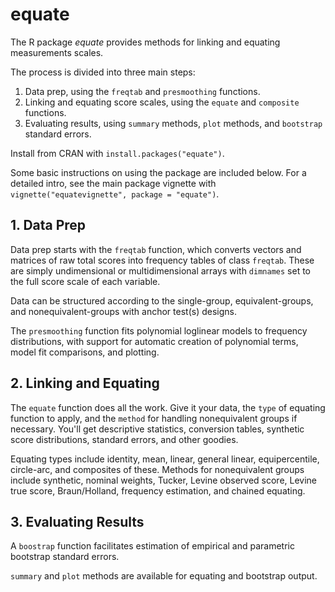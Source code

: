 # equate
The R package *equate* provides methods for linking and equating measurements scales.

The process is divided into three main steps:

1. Data prep, using the `freqtab` and `presmoothing` functions.
2. Linking and equating score scales, using the `equate` and `composite` functions.
3. Evaluating results, using `summary` methods, `plot` methods, and `bootstrap` standard errors. 

Install from CRAN with `install.packages("equate")`.

Some basic instructions on using the package are included below. For a detailed intro, see the main package vignette with `vignette("equatevignette", package = "equate")`. 

## 1. Data Prep

Data prep starts with the `freqtab` function, which converts vectors and matrices of raw total scores into frequency tables of class `freqtab`. These are simply undimensional or multidimensional arrays with `dimnames` set to the full score scale of each variable.

Data can be structured according to the single-group, equivalent-groups, and nonequivalent-groups with anchor test(s) designs.

The `presmoothing` function fits polynomial loglinear models to frequency distributions, with support for automatic creation of polynomial terms, model fit comparisons, and plotting.

## 2. Linking and Equating

The `equate` function does all the work. Give it your data, the `type` of equating function to apply, and the `method` for handling nonequivalent groups if necessary. You'll get descriptive statistics, conversion tables, synthetic score distributions, standard errors, and other goodies.

Equating types include identity, mean, linear, general linear, equipercentile, circle-arc, and composites of these. Methods for nonequivalent groups include synthetic, nominal weights, Tucker, Levine observed score, Levine true score, Braun/Holland, frequency estimation, and chained equating.

## 3. Evaluating Results
A `boostrap` function facilitates estimation of empirical and parametric bootstrap standard errors.

`summary` and `plot` methods are available for equating and bootstrap output.
